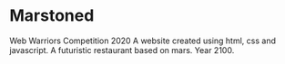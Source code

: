 # Marstoned
Web Warriors Competition 2020
A website created using html, css and javascript.
A futuristic restaurant based on mars. Year 2100.

